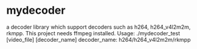# mydecoder
a decoder library which support decoders such as h264, h264_v4l2m2m, rkmpp. This project needs ffmpeg installed.
Usage:
./mydecoder_test [video_file] [decoder_name]
decoder_name: h264/h264_v4l2m2m/rkmpp

